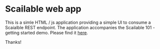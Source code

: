 # Scailable web app
This is a simle HTML / js application providing a simple UI to consume a Scaialble REST endpoint. The application accompanies the Scailable 101 - getting started demo. Please find it [here](https://github.com/scailable/sclbl-tutorials/tree/master/sclbl-101-getting-started).

Thanks!